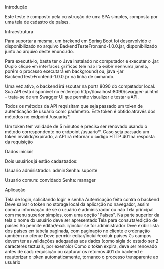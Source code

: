 Introdução

Este teste é composto pela construção de uma SPA simples, composta por uma tela de cadastro de países.


Infraestrutura

Para suportar a mesma, um backend em Spring Boot foi desenvolvido e disponibilizado no arquivo BackendTesteFrontend-1.0.0.jar, disponibilizado junto ao arquivo deste enunciado.

Para executá-lo, basta ter o Java instalado no computador e executar o .jar:
Duplo clique em interfaces gráficas (ele não irá exibir nenhuma janela, porém o processo executará em background) ou;
java -jar BackendTesteFrontend-1.0.0.jar na linha de comando.

Uma vez ativo, o backend irá escutar na porta 8090 do computador local. Sua API está disponível no endereço http://localhost:8090/swagger-ui.html - trata-se de um Swagger UI que permite visualizar e testar a API.

Todos os métodos da API requisitam que seja passado um token de autenticação de usuário como parâmetro. Este token é obtido através dos métodos no endpoint /usuario/*.

Um token tem validade de 5 minutos e precisa ser renovado usando o método correspondente no endpoint /usuario/*. Caso seja passado um token inválido/expirado, a API irá retornar o código HTTP 401 na resposta da requisição.



Dados iniciais

Dois usuários já estão cadastrados:

Usuario administrador: admin
Senha: suporte

Usuario comum: convidado
Senha: manager

Aplicação 

Tela de login, solicitando login e senha
Autenticação feita contra o backend
Deve salvar o token no storage local da aplicação no navegador, assim como a informação de se o usuário é administrador ou não
Tela principal com menu superior simples, com uma opção "Países". Na parte superior da tela o nome do usuário deve ser apresentado
Tela para consulta/edição de países
Só permite editar/excluir/incluir se for administrador
Deve exibir lista dos países em tabela paginada, com paginação no cliente e ordenação também no cliente
Deve permitir editar/incluir/excluir países
Os campos devem ter as validações adequadas aos dados (como sigla do estado ser 2 caracteres textuais, por exemplo)
Como o token expira, deve ser renovado antes de cada requisição ou capturar os retornos 401 do backend e reautorizar o token automaticamente, tornando o processo transparente ao usuário

